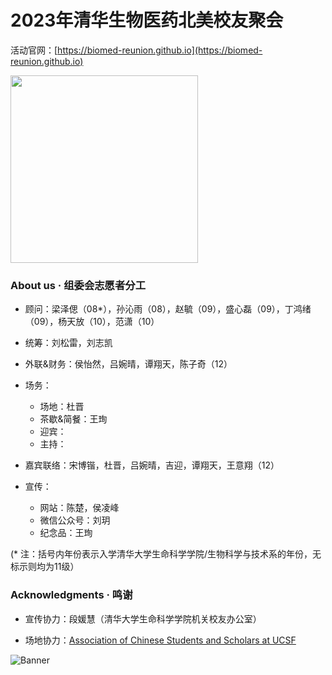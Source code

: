 # 2023年清华生物医药北美校友聚会

活动官网：[https://biomed-reunion.github.io](https://biomed-reunion.github.io)

<img src="https://github.com/biomed-reunion/biomed-reunion/assets/18239347/43bc8738-35b7-4dc0-b790-0804ec90ec01" style="width: 300px">

### About us · 组委会志愿者分工

- 顾问：梁泽偲（08\*），孙沁雨（08），赵毓（09），盛心磊（09），丁鸿绪（09），杨天放（10），范潇（10）

- 统筹：刘松雷，刘志凯

- 外联&财务：侯怡然，吕婉晴，谭翔天，陈子奇（12）

- 场务：
  - 场地：杜晋
  - 茶歇&简餐：王珣
  - 迎宾：
  - 主持：

- 嘉宾联络：宋博锴，杜晋，吕婉晴，吉迎，谭翔天，王意翔（12）

- 宣传：
  - 网站：陈楚，侯凌峰
  - 微信公众号：刘玥
  - 纪念品：王珣

(\* 注：括号内年份表示入学清华大学生命科学学院/生物科学与技术系的年份，无标示则均为11级）
 
### Acknowledgments · 鸣谢

- 宣传协力：段媛慧（清华大学生命科学学院机关校友办公室）

- 场地协力：[Association of Chinese Students and Scholars at UCSF](https://ucsf.campusgroups.com/acss/home/)

<img src="https://github.com/biomed-reunion/biomed-reunion/assets/131603076/d8b06d39-6114-42cd-a13d-e41a017e6cc9" alt="Banner">

<!--
**biomed-reunion/biomed-reunion** is a ✨ _special_ ✨ repository because its `README.md` (this file) appears on your GitHub profile.
-->
